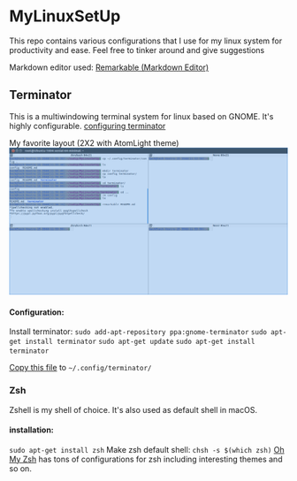 # MyLinuxSetUp
This repo contains various configurations that I use for my linux system for productivity and ease. Feel free to tinker around and give suggestions

Markdown editor used: [Remarkable (Markdown Editor)](https://remarkableapp.github.io/) 

## Terminator
This is a multiwindowing terminal system for linux based on GNOME. It's highly configurable. [configuring terminator](https://www.linuxnov.com/the-complete-guide-to-configure-terminator-terminal-emulator-layouts/) 

My favorite layout (2X2 with AtomLight theme)
![ ](https://github.com/sudipbhandari126/MyLinuxSetUp/blob/master/resources/terminator.png  "2X2 terminator view")


#### Configuration:
Install terminator: 
`sudo add-apt-repository ppa:gnome-terminator`
`sudo apt-get install terminator`
`sudo apt-get update`
`sudo apt-get install terminator`

[Copy this file](https://github.com/sudipbhandari126/MyLinuxSetUp/blob/master/terminator/config) to `~/.config/terminator/`

### Zsh
Zshell is my shell of choice. It's also used as default shell in macOS.
#### installation:
`sudo apt-get install zsh`
Make zsh default shell: `chsh -s $(which zsh)`
[Oh My Zsh](https://github.com/robbyrussell/oh-my-zsh) has tons of configurations for zsh including interesting themes and so on.

